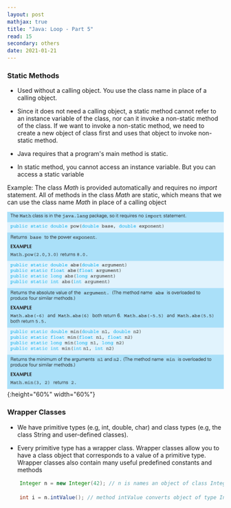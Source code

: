 ```yaml
---
layout: post
mathjax: true
title: "Java: Loop - Part 5"
read: 15
secondary: others
date: 2021-01-21
---
```

### Static Methods

- Used without a calling object. You use the class name in place of a calling object. 

- Since it does not need a calling object, a static method cannot refer to an instance variable of the class, nor can it invoke a non-static method of the class. If we want to invoke a non-static method, we need to create a new object of class first and uses that object to invoke non-static method. 

- Java requires that a program's main method is static.

- In static method, you cannot access an instance variable. But you can access a static variable

Example: The class *Math* is provided automatically and requires no *import* statement. All of methods in the class *Math* are static, which means that we can use the class name *Math* in place of a calling object

![](/sources/java5-1.png){:height="60%" width="60%"}

### Wrapper Classes

- We have primitive types (e.g, int, double, char) and class types (e.g, the class String and user-defined classes).

- Every primitive type has a wrapper class. Wrapper classes allow you to have a class object that corresponds to a value of a primitive type. Wrapper classes also contain many useful predefined constants and methods

```java
    Integer n = new Integer(42); // n is names an object of class Integer that corresponds to int value 42

    int i = n.intValue(); // method intValue converts object of type Integer to an *int* value
```
